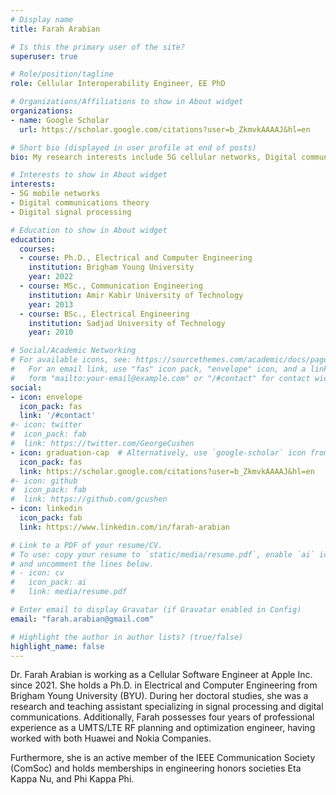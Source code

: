 ```yaml
---
# Display name
title: Farah Arabian

# Is this the primary user of the site?
superuser: true

# Role/position/tagline
role: Cellular Interoperability Engineer, EE PhD

# Organizations/Affiliations to show in About widget
organizations:
- name: Google Scholar
  url: https://scholar.google.com/citations?user=b_ZkmvkAAAAJ&hl=en

# Short bio (displayed in user profile at end of posts)
bio: My research interests include 5G cellular networks, Digital communication theory, and signal processing.

# Interests to show in About widget
interests:
- 5G mobile networks
- Digital communications theory
- Digital signal processing

# Education to show in About widget
education:
  courses:
  - course: Ph.D., Electrical and Computer Engineering
    institution: Brigham Young University
    year: 2022
  - course: MSc., Communication Engineering
    institution: Amir Kabir University of Technology
    year: 2013
  - course: BSc., Electrical Engineering
    institution: Sadjad University of Technology
    year: 2010

# Social/Academic Networking
# For available icons, see: https://sourcethemes.com/academic/docs/page-builder/#icons
#   For an email link, use "fas" icon pack, "envelope" icon, and a link in the
#   form "mailto:your-email@example.com" or "/#contact" for contact widget.
social:
- icon: envelope
  icon_pack: fas
  link: '/#contact'
#- icon: twitter
#  icon_pack: fab
#  link: https://twitter.com/GeorgeCushen
- icon: graduation-cap  # Alternatively, use `google-scholar` icon from `ai` icon pack
  icon_pack: fas
  link: https://scholar.google.com/citations?user=b_ZkmvkAAAAJ&hl=en
#- icon: github
#  icon_pack: fab
#  link: https://github.com/gcushen
- icon: linkedin
  icon_pack: fab
  link: https://www.linkedin.com/in/farah-arabian

# Link to a PDF of your resume/CV.
# To use: copy your resume to `static/media/resume.pdf`, enable `ai` icons in `params.toml`, 
# and uncomment the lines below.
# - icon: cv
#   icon_pack: ai
#   link: media/resume.pdf

# Enter email to display Gravatar (if Gravatar enabled in Config)
email: "farah.arabian@gmail.com"

# Highlight the author in author lists? (true/false)
highlight_name: false
---
```

Dr. Farah Arabian is working as a Cellular Software Engineer at Apple Inc. since 2021. She holds a Ph.D. in Electrical and Computer Engineering from Brigham Young University (BYU). During her doctoral studies, she was a research and teaching assistant specializing in signal processing and digital communications. Additionally, Farah possesses four years of professional experience as a UMTS/LTE RF planning and optimization engineer, having worked with both Huawei and Nokia Companies.

Furthermore, she is an active member of the IEEE Communication Society (ComSoc) and holds memberships in engineering honors societies Eta Kappa Nu, and Phi Kappa Phi.
